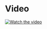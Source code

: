 # Video

[![Watch the video](https://i9.ytimg.com/vi_webp/MFNs0aTMK4M/mq2.webp?sqp=CJCzobEG-oaymwEmCMACELQB8quKqQMa8AEB-AH-BIAC4AOKAgwIABABGBEgcigRMA8=&rs=AOn4CLBUgv8ZSkXf5VW0MxJMDJxF8uxR0Q/maxresdefault.jpg)](https://youtu.be/T-D1KVIuvjA)




